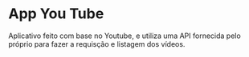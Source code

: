 # App You Tube

Aplicativo feito com base no Youtube, e utiliza uma API fornecida pelo próprio para fazer a requisção e listagem dos vídeos.

